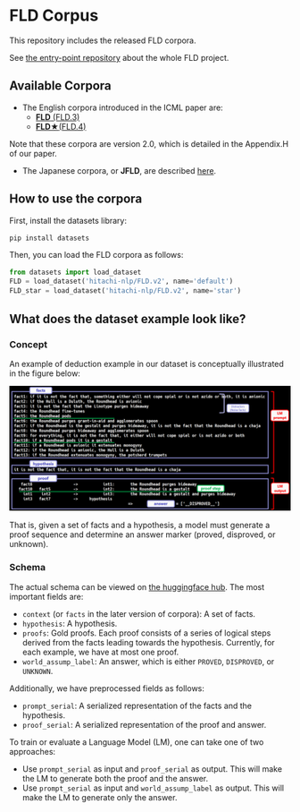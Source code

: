 # FLD Corpus
This repository includes the released FLD corpora.

See [the entry-point repository](https://github.com/hitachi-nlp/FLD.git) about the whole FLD project.

## Available Corpora
* The English corpora introduced in the ICML paper are:
    * [**FLD** (FLD.3)](https://huggingface.co/datasets/hitachi-nlp/FLD.v2/viewer/default/train)
    * [**FLD★**(FLD.4) ](https://huggingface.co/datasets/hitachi-nlp/FLD.v2/viewer/star/train)

Note that these corpora are version 2.0, which is detailed in the Appendix.H of our paper.

* The Japanese corpora, or **JFLD**, are described [here](./README.JFLD.md).

## How to use the corpora
First, install the datasets library:
```console
pip install datasets
```

Then, you can load the FLD corpora as follows:
```python
from datasets import load_dataset
FLD = load_dataset('hitachi-nlp/FLD.v2', name='default')
FLD_star = load_dataset('hitachi-nlp/FLD.v2', name='star')
```

## What does the dataset example look like?

### Concept
An example of deduction example in our dataset is conceptually illustrated in the figure below:

![deduction_example](./images/deduction_example_GPT4.png)

That is, given a set of facts and a hypothesis, a model must generate a proof sequence and determine an answer marker (proved, disproved, or unknown).

### Schema
The actual schema can be viewed on [the huggingface hub](https://huggingface.co/datasets/hitachi-nlp/FLD.v2/viewer/default/train).
The most important fields are:
* `context` (or `facts` in the later version of corpora): A set of facts.
* `hypothesis`: A hypothesis.
* `proofs`: Gold proofs. Each proof consists of a series of logical steps derived from the facts leading towards the hypothesis. Currently, for each example, we have at most one proof.
* `world_assump_label`: An answer, which is either `PROVED`, `DISPROVED`, or `UNKNOWN`.

Additionally, we have preprocessed fields as follows:
* `prompt_serial`: A serialized representation of the facts and the hypothesis.
* `proof_serial`: A serialized representation of the proof and answer.

To train or evaluate a Language Model (LM), one can take one of two approaches:
* Use `prompt_serial` as input and `proof_serial` as output. This will make the LM to generate both the proof and the answer.
* Use `prompt_serial` as input and `world_assump_label` as output. This will make the LM to generate only the answer.
